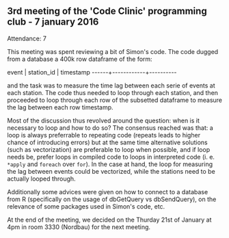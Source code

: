 3rd meeting of the 'Code Clinic' programming club - 7 january 2016
----

Attendance: 7

This meeting was spent reviewing a bit of Simon's code. The code dugged from a database a 400k row dataframe of the form:

event | station_id | timestamp
------+------------+----------

and the task was to measure the time lag between each serie of events at each station.
The code thus needed to loop through each station, and then proceeded to loop through each row of the subsetted dataframe to measure the lag between each row timestamp.

Most of the discussion thus revolved around the question: when is it necessary to loop and how to do so?
The consensus reached was that: a loop is always preferrable to repeating code (repeats leads to higher chance of introducing errors) but at the same time alternative solutions (such as vectorization) are preferable to loop when possible, and if loop needs be, prefer loops in compiled code to loops in interpreted code (i. e. `*apply` and `foreach` over `for`).
In the case at hand, the loop for measuring the lag between events could be vectorized, while the stations need to be actually looped through.

Additionally some advices were given on how to connect to a database from R (specifically on the usage of dbGetQuery vs dbSendQuery), on the relevance of some packages used in Simon's code, etc.

At the end of the meeting, we decided on the Thurday 21st of January at 4pm in room 3330 (Nordbau) for the next meeting.